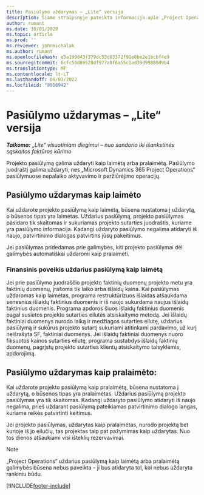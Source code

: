 ```yaml
---
title: Pasiūlymo uždarymas – „Lite“ versija
description: Šiame straipsnyje pateikta informacija apie „Project Operations“ pasiūlymo uždarymą.
author: rumant
ms.date: 10/01/2020
ms.topic: article
ms.prod: ''
ms.reviewer: johnmichalak
ms.author: rumant
ms.openlocfilehash: e3a199843f379dc53d63372f91e8be2e1bcbf4e9
ms.sourcegitcommit: 6cfc50d89528df977a8f6a55c1ad39d99800d9b4
ms.translationtype: MT
ms.contentlocale: lt-LT
ms.lasthandoff: 06/03/2022
ms.locfileid: "8916942"
---
```

# <a name="close-a-quote---lite"></a>Pasiūlymo uždarymas – „Lite“ versija

_**Taikoma:** „Lite“ visuotiniam diegimui – nuo sandorio iki išankstinės sąskaitos faktūros kūrimo_

Projekto pasiūlymą galima uždaryti kaip laimėtą arba pralaimėtą. Pasiūlymo juodraštį galima uždaryti, nes „Microsoft Dynamics 365 Project Operations“ pasiūlymuose nepalaiko aktyvavimo ir peržiūrėjimo operacijų.

## <a name="close-a-quote-as-won"></a>Pasiūlymo uždarymas kaip laimėto

Kai uždarote projekto pasiūlymą kaip laimėtą, būsena nustatoma į uždarytą, o būsenos tipas yra laimėtas. Uždarius pasiūlymą, projekto pasiūlymas pasidaro tik skaitomas ir sukuriamas projekto sutarties juodraštis, kuriame yra pasiūlymo informacija. Kadangi uždaryto pasiūlymo negalima atidaryti iš naujo, patvirtinimo dialogas patvirtins jūsų pakeitimus.

Jei pasiūlymas pridedamas prie galimybės, kiti projekto pasiūlymai dėl galimybės automatiškai uždaromi kaip pralaimėti.

### <a name="financial-impact-of-closing-a-quote-as-won"></a>Finansinis poveikis uždarius pasiūlymą kaip laimėtą

Jei prie pasiūlymo juodraščio projekto faktinių duomenų projekto metu yra faktinių duomenų, įrašoma tik laiko arba išlaidų kaina. Kai pasiūlymas uždaromas kaip laimėtas, programa restruktūrizuos išlaidas atšaukdama senesnius išlaidų faktinius duomenis ir iš naujo sukurdama naujus išlaidų faktinius duomenis. Programa apdoros šiuos išlaidų faktinius duomenis pagal susietos projekto sutarties eilutės atsiskaitymo metodą. Jei išlaidų faktiniai duomenys nurodo laiką ir medžiagos sutarties eilutę, uždarius pasiūlymą ir sukūrus projekto sutartį sukuriami atitinkami pardavimo, už kurį neišrašyta SF, faktiniai duomenys. Jei išlaidų faktiniai duomenys nuoro fiksuotos kainos sutarties eilutę, programa sustabdys išlaidų faktinių duomenų, pagrįstų projekto sutarties klientų atsiskaitymo taisyklėmis, apdorojimą.

## <a name="closing-a-quote-as-lost"></a>Pasiūlymo uždarymas kaip pralaimėto:

Kai uždarote projekto pasiūlymą kaip pralaimėtą, būsena nustatoma į uždarytą, o būsenos tipas yra pralaimėtas. Uždarius pasiūlymą projekto pasiūlymas yra tik skaitomas. Kadangi uždaryto pasiūlymo atidaryti iš naujo negalima, prieš uždarant pasiūlymą pateikiamas patvirtinimo dialogo langas, kuriame reikės patvirtinti keitimus.

Jei projekto pasiūlymas, uždarytas kaip pralaimėtas, nurodo projektą bet kurioje iš jo eilučių, tas projektas taip pat pažymimas kaip uždarytas. Nuo tos dienos atšaukiami visi išteklių rezervavimai.

> [!NOTE]
> „Project Operations“ uždarius pasiūlymą kaip laimėtą arba pralaimėtą galimybės būsena nebus paveikta – ji bus atidaryta tol, kol nebus uždaryta rankiniu būdu.


[!INCLUDE[footer-include](../../includes/footer-banner.md)]